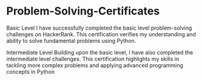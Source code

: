 # Problem-Solving-Certificates

Basic Level
I have successfully completed the basic level problem-solving challenges on HackerRank. This certification verifies my understanding and ability to solve fundamental problems using Python.

Intermediate Level
Building upon the basic level, I have also completed the intermediate level challenges. This certification highlights my skills in tackling more complex problems and applying advanced programming concepts in Python
